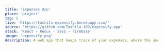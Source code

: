 ```yaml
---
title: 'Expenses App'
place: 'project'
tag: 5
live: 'https://tashila-expensify.herokuapp.com/'
source: 'https://github.com/Tashila-109/expensify-app'
stack: 'React - Redux - Sass - Firebase'
image: 'expensify.png'
description: A web app that keeps track of your expenses, where the user has the ability to Add/Edit/Delete expenses. Built with React and Redux, the expenses are saved to a Firebase database, so a user can login using any google account and have access to the expenses. The App uses firebase for Autentication system.
---
```

